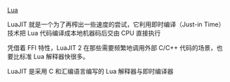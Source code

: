 [Lua](https://moonbingbing.gitbooks.io/openresty-best-practices/content/lua/brief.html)

LuaJIT 就是一个为了再榨出一些速度的尝试，它利用即时编译（Just-in Time）技术把 Lua 代码编译成本地机器码后交由 CPU 直接执行

凭借着 FFI 特性，LuaJIT 2 在那些需要频繁地调用外部 C/C++ 代码的场景，也要比标准 Lua 解释器快很多。

LuaJIT 是采用 C 和汇编语言编写的 Lua 解释器与即时编译器

